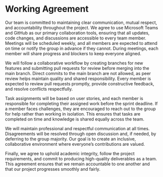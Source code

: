 # Working Agreement

Our team is committed to maintaining clear communication, mutual respect, and accountability throughout the project. We agree to use Microsoft Teams and GitHub as our primary collaboration tools, ensuring that all updates, code changes, and discussions are accessible to every team member. Meetings will be scheduled weekly, and all members are expected to attend on time or notify the group in advance if they cannot. During meetings, each member will share progress and blockers to keep everyone aligned.

We will follow a collaborative workflow by creating branches for new features and submitting pull requests for review before merging into the main branch. Direct commits to the main branch are not allowed, as peer review helps maintain quality and shared responsibility. Every member is expected to review pull requests promptly, provide constructive feedback, and resolve conflicts respectfully.

Task assignments will be based on user stories, and each member is responsible for completing their assigned work before the sprint deadline. If a member faces challenges, they are encouraged to reach out to the group for help rather than working in isolation. This ensures that tasks are completed on time and knowledge is shared equally across the team.

We will maintain professional and respectful communication at all times. Disagreements will be resolved through open discussion and, if needed, by deferring to the group majority. Our goal is to create an inclusive, collaborative environment where everyone’s contributions are valued.

Finally, we agree to uphold academic integrity, follow the project requirements, and commit to producing high-quality deliverables as a team. This agreement ensures that we remain accountable to one another and that our project progresses smoothly and fairly.
